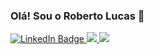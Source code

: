 ### Olá! Sou o Roberto Lucas 👋

<!--
**robspereira/robspereira** is a ✨ _special_ ✨ repository because its `README.md` (this file) appears on your GitHub profile.

Here are some ideas to get you started:

- 🔭 I’m currently working on ...
- 🌱 I’m currently learning ...
- 👯 I’m looking to collaborate on ...
- 🤔 I’m looking for help with ...
- 💬 Ask me about ...
- 📫 How to reach me: ...
- 😄 Pronouns: ...
- ⚡ Fun fact: ...
-->
<div id = "badges">
  <a href="https://www.linkedin.com/in/roberto-lucas-561a53229/">
    <img src="https://img.shields.io/badge/LinkedIn-blue?style=for-the-badge&logo=linkedin&logoColor=white" alt="LinkedIn Badge"/>
  </a>
  <a href="https://www.instagram.com/lucas_rllp">
    <img src="https://img.shields.io/badge/Instagram-730F8A?style=for-the-badge&logo=instagram&logoColor=white"/>
  </a>
  <a href="mailto:luc.roberto.p@gmail.com">
    <img src="https://img.shields.io/badge/Gmail-D14836?style=for-the-badge&logo=gmail&logoColor=white"/>
  </a>
</div>
